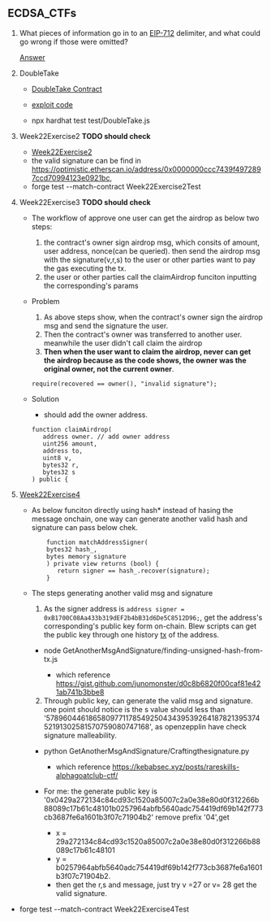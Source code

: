 ## ECDSA_CTFs

1.  What pieces of information go in to an [EIP-712](https://eips.ethereum.org/EIPS/eip-712) delimiter, and what could go wrong if those were omitted?

    [Answer](./EIP712_Related.md)

2.  DoubleTake

    - [DoubleTake Contract](https://github.com/sodexx7/security_related/blob/main/solidity-riddles/contracts/DoubleTake.sol)
    - [exploit code](https://github.com/sodexx7/security_related/blob/068a47911c341dc500eada76056c5451d453252f/solidity-riddles/test/DoubleTake.js#L35)

    - npx hardhat test test/DoubleTake.js

3.  Week22Exercise2 **TODO should check**

    - [Week22Exercise2](./src/Week22Exercise2.sol)
    - the valid signature can be find in https://optimistic.etherscan.io/address/0x0000000ccc7439f4972897ccd70994123e0921bc,
    - forge test --match-contract Week22Exercise2Test

4.  Week22Exercise3 **TODO should check**

    - The workflow of approve one user can get the airdrop as below two steps:

      1. the contract's owner sign airdrop msg, which consits of amount, user address, nonce(can be queried). then send the airdrop msg with the signature(v,r,s) to the user or other parties want to pay the gas executing the tx.
      2. the user or other parties call the claimAirdrop funciton inputting the corresponding's params

    - Problem

      1. As above steps show, when the contract's owner sign the airdrop msg and send the signature the user.
      2. Then the contract's owner was transferred to another user. meanwhile the user didn't call claim the airdrop
      3. **Then when the user want to claim the airdrop, never can get the airdrop because as the code shows, the owner was the original owner, not the current owner**.

      ```solidity
      require(recovered == owner(), "invalid signature");
      ```

    - Solution

      - should add the owner address.

      ```solidity
      function claimAirdrop(
         address owner. // add owner address
         uint256 amount,
         address to,
         uint8 v,
         bytes32 r,
         bytes32 s
      ) public {
      ```

5.  [Week22Exercise4](src/Week22Exercise4.sol)

    - As below funciton directly using hash\* instead of hasing the message onchain, one way can generate another valid hash and signature can pass below chek.

      ```Solidity
          function matchAddressSigner(
          bytes32 hash_,
          bytes memory signature
          ) private view returns (bool) {
             return signer == hash_.recover(signature);
          }
      ```

    * The steps generating another valid msg and signature

      1. As the signer address is `address signer = 0xB1700C08Aa433b319dEF2b4bB31d6De5C8512D96;`, get the address's corresponding's public key form on-chain. Blew scripts can get the public key through one history [tx](https://polygonscan.com/tx/0x09281ab72c20092dc9b414745ef2673116e36dfe069b61d2e37ecb8815b140bf) of the address.

      - node GetAnotherMsgAndSignature/finding-unsigned-hash-from-tx.js

        - which reference https://gist.github.com/junomonster/d0c8b6820f00caf81e421ab741b3bbe8

      2. Through public key, can generate the valid msg and signature. one point should notice is the s value should less than '57896044618658097711785492504343953926418782139537452191302581570759080747168', as openzepplin have check signature malleability.

      - python GetAnotherMsgAndSignature/Craftingthesignature.py

        - which reference https://kebabsec.xyz/posts/rareskills-alphagoatclub-ctf/

      * For me: the generate public key is '0x0429a272134c84cd93c1520a85007c2a0e38e80d0f312266b88089c17b61c48101b0257964abfb5640adc754419df69b142f773cb3687fe6a1601b3f07c71904b2' remove prefix '04',get

        - x = 29a272134c84cd93c1520a85007c2a0e38e80d0f312266b88089c17b61c48101
        - y = b0257964abfb5640adc754419df69b142f773cb3687fe6a1601b3f07c71904b2.

        * then get the r,s and message, just try v =27 or v= 28 get the valid signature.

- forge test --match-contract Week22Exercise4Test
